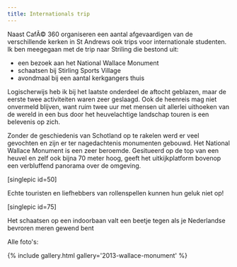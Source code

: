 ```yaml
---
title: Internationals trip
---
```

Naast CafÃ© 360 organiseren een aantal afgevaardigen van de verschillende kerken in St Andrews ook trips voor internationale studenten. Ik ben meegegaan met de trip naar Striling die bestond uit:
<ul>
	<li>een bezoek aan het National Wallace Monument</li>
	<li>schaatsen bij Stirling Sports Village</li>
	<li>avondmaal bij een aantal kerkgangers thuis</li>
</ul>
Logischerwijs heb ik bij het laatste onderdeel de aftocht geblazen, maar de eerste twee activiteiten waren zeer geslaagd. Ook de heenreis mag niet onvermeld blijven, want ruim twee uur met mensen uit allerlei uithoeken van de wereld in een bus door het heuvelachtige landschap touren is een belevenis op zich.

Zonder de geschiedenis van Schotland op te rakelen werd er veel gevochten en zijn er ter nagedachtenis monumenten gebouwd. Het National Wallace Monument is een zeer beroemde. Gesitueerd op de top van een heuvel en zelf ook bijna 70 meter hoog, geeft het uitkijkplatform bovenop een verbluffend panorama over de omgeving.

[singlepic id=50]

Echte touristen en liefhebbers van rollenspellen kunnen hun geluk niet op!

[singlepic id=75]

Het schaatsen op een indoorbaan valt een beetje tegen als je Nederlandse bevroren meren gewend bent

Alle foto's:

{% include gallery.html gallery='2013-wallace-monument' %}